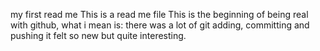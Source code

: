 my first read me
This is a read me file
This is the beginning of being real with github, what i mean is: there was a lot of git adding,
committing and pushing it felt so new but quite interesting.

